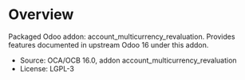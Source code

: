 # Overview

Packaged Odoo addon: account_multicurrency_revaluation. Provides features documented in upstream Odoo 16 under this addon.

- Source: OCA/OCB 16.0, addon account_multicurrency_revaluation
- License: LGPL-3

